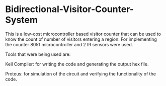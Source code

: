 # Bidirectional-Visitor-Counter-System
This is a low-cost microcontroller based visitor counter that can be used to know the count of number of visitors entering a region. For implementing the counter 8051 microcontroller and 2 IR sensors were used.

Tools that were being used are:

Keil Compiler: for writing the code and generating the output hex file.

Proteus: for simulation of the circuit and verifying the functionality of the code.
